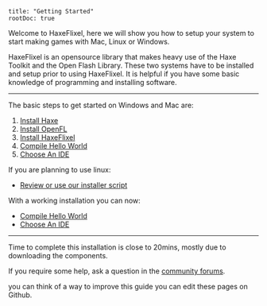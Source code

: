 ```
title: "Getting Started"
rootDoc: true
```

Welcome to HaxeFlixel, here we will show you how to setup your system to start making games with Mac, Linux or Windows.

HaxeFlixel is an opensource library that makes heavy use of the Haxe Toolkit and the Open Flash Library. These two systems have to be installed and setup prior to using HaxeFlixel. It is helpful if you have some basic knowledge of programming and installing software.

----

The basic steps to get started on Windows and Mac are:

1. [Install Haxe](/documentation/install-haxe)
2. [Install OpenFL](/documentation/install-openfl)
3. [Install HaxeFlixel](/documentation/install-haxeflixel)
4. [Compile Hello World](/documentation/hello-world-command-line)
5. [Choose An IDE](/documentation/choose-an-ide)

If you are planning to use linux:

- [Review or use our installer script]()

With a working installation you can now:

- [Compile Hello World](/documentation/compile-hello-world)
- [Choose An IDE](/documentation/choose-an-ide)

----

Time to complete this installation is close to 20mins, mostly due to downloading the components.

If you require some help, ask a question in the [community forums](http://www.haxeflixel.com/community/).

you can think of a way to improve this guide you can edit these pages on Github.